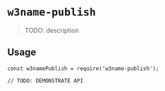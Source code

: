 # `w3name-publish`

> TODO: description

## Usage

```
const w3namePublish = require('w3name-publish');

// TODO: DEMONSTRATE API
```
